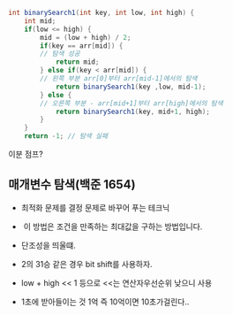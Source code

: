 ```java
int binarySearch1(int key, int low, int high) {
	int mid; 
	if(low <= high) { 
		mid = (low + high) / 2; 
		if(key == arr[mid]) { 
		// 탐색 성공 
			return mid; 
		} else if(key < arr[mid]) { 
		// 왼쪽 부분 arr[0]부터 arr[mid-1]에서의 탐색 
			return binarySearch1(key ,low, mid-1); 
		} else { 
		// 오른쪽 부분 - arr[mid+1]부터 arr[high]에서의 탐색 
			return binarySearch1(key, mid+1, high); 
		} 
	} 
	return -1; // 탐색 실패
```
이분 점프?

## 매개변수 탐색(백준 1654)
* 최적화 문제를 결정 문제로 바꾸어 푸는 테크닉
*  이 방법은 조건을 만족하는 최대값을 구하는 방법입니다.
* 단조성을 띄울떄.


* 2의 31승 같은 경우 bit shift를 사용하자.
* low + high << 1 등으로 <<는 연산자우선순위 낮으니 사용
 * 1초에 받아들이는 것 1억 즉 10억이면 10초가걸린다..